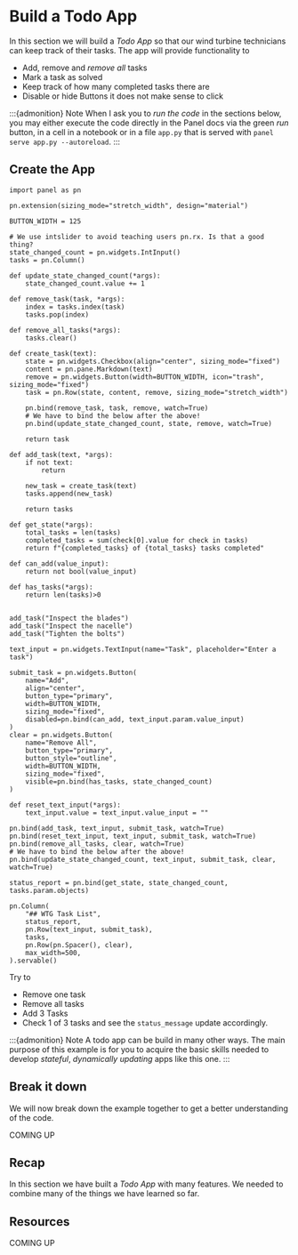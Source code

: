 # Build a Todo App

In this section we will build a *Todo App* so that our wind turbine technicians can keep track of their tasks. The app will provide functionality to

- Add, remove and *remove all* tasks
- Mark a task as solved
- Keep track of how many completed tasks there are
- Disable or hide Buttons it does not make sense to click

:::{admonition} Note
When I ask you to *run the code* in the sections below, you may either execute the code directly in the Panel docs via the green *run* button, in a cell in a notebook or in a file `app.py` that is served with `panel serve app.py --autoreload`.
:::

## Create the App

```{pyodide}
import panel as pn

pn.extension(sizing_mode="stretch_width", design="material")

BUTTON_WIDTH = 125

# We use intslider to avoid teaching users pn.rx. Is that a good thing?
state_changed_count = pn.widgets.IntInput()
tasks = pn.Column()

def update_state_changed_count(*args):
    state_changed_count.value += 1

def remove_task(task, *args):
    index = tasks.index(task)
    tasks.pop(index)

def remove_all_tasks(*args):
    tasks.clear()

def create_task(text):
    state = pn.widgets.Checkbox(align="center", sizing_mode="fixed")
    content = pn.pane.Markdown(text)
    remove = pn.widgets.Button(width=BUTTON_WIDTH, icon="trash", sizing_mode="fixed")
    task = pn.Row(state, content, remove, sizing_mode="stretch_width")
    
    pn.bind(remove_task, task, remove, watch=True)
    # We have to bind the below after the above!
    pn.bind(update_state_changed_count, state, remove, watch=True)

    return task

def add_task(text, *args):
    if not text:
        return

    new_task = create_task(text)
    tasks.append(new_task)
    
    return tasks

def get_state(*args):
    total_tasks = len(tasks)
    completed_tasks = sum(check[0].value for check in tasks)
    return f"{completed_tasks} of {total_tasks} tasks completed"

def can_add(value_input):
    return not bool(value_input)

def has_tasks(*args):
    return len(tasks)>0


add_task("Inspect the blades")
add_task("Inspect the nacelle")
add_task("Tighten the bolts")

text_input = pn.widgets.TextInput(name="Task", placeholder="Enter a task")

submit_task = pn.widgets.Button(
    name="Add",
    align="center",
    button_type="primary",
    width=BUTTON_WIDTH,
    sizing_mode="fixed",
    disabled=pn.bind(can_add, text_input.param.value_input)
)
clear = pn.widgets.Button(
    name="Remove All",
    button_type="primary",
    button_style="outline",
    width=BUTTON_WIDTH,
    sizing_mode="fixed",
    visible=pn.bind(has_tasks, state_changed_count)
)

def reset_text_input(*args):
    text_input.value = text_input.value_input = ""

pn.bind(add_task, text_input, submit_task, watch=True)
pn.bind(reset_text_input, text_input, submit_task, watch=True)
pn.bind(remove_all_tasks, clear, watch=True)
# We have to bind the below after the above!
pn.bind(update_state_changed_count, text_input, submit_task, clear, watch=True)

status_report = pn.bind(get_state, state_changed_count, tasks.param.objects)

pn.Column(
    "## WTG Task List",
    status_report,
    pn.Row(text_input, submit_task),
    tasks,
    pn.Row(pn.Spacer(), clear),
    max_width=500,
).servable()
```

Try to

- Remove one task
- Remove all tasks
- Add 3 Tasks
- Check 1 of 3 tasks and see the `status_message` update accordingly.

:::{admonition} Note
A todo app can be build in many other ways. The main purpose of this example is for you to acquire the basic skills needed to develop *stateful*, *dynamically updating* apps like this one.
:::

## Break it down

We will now break down the example together to get a better understanding of the code.

COMING UP

## Recap

In this section we have built a *Todo App* with many features. We needed to combine many of the things we have learned so far.

## Resources

COMING UP
